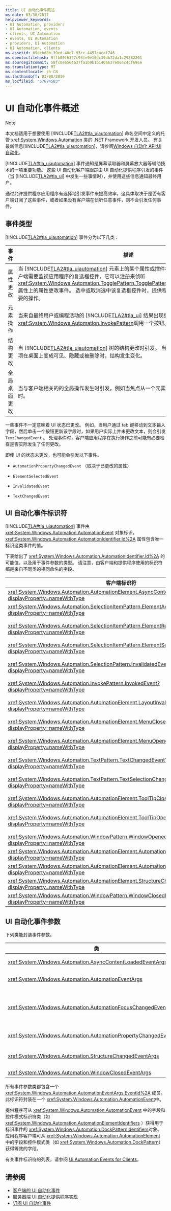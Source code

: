 ```yaml
---
title: UI 自动化事件概述
ms.date: 03/30/2017
helpviewer_keywords:
- UI Automation, providers
- UI Automation, events
- clients, UI Automation
- events, UI Automation
- providers, UI Automation
- UI Automation, clients
ms.assetid: 69eebd8b-39ed-40e7-93cc-4457c4caf746
ms.openlocfilehash: 9ffb00f6327c95fe9e10dc39db72da1c29382201
ms.sourcegitcommit: 58fc0e6564a37fa1b9b1b140a637e864c4cf696e
ms.translationtype: MT
ms.contentlocale: zh-CN
ms.lasthandoff: 03/08/2019
ms.locfileid: "57674583"
---
```

# <a name="ui-automation-events-overview"></a>UI 自动化事件概述
> [!NOTE]
>  本文档适用于想要使用 [!INCLUDE[TLA2#tla_uiautomation](../../../includes/tla2sharptla-uiautomation-md.md)] 命名空间中定义的托管 <xref:System.Windows.Automation> 类的 .NET Framework 开发人员。 有关最新信息[!INCLUDE[TLA2#tla_uiautomation](../../../includes/tla2sharptla-uiautomation-md.md)]，请参阅[Windows 自动化 API:UI 自动化](https://go.microsoft.com/fwlink/?LinkID=156746)。  
  
 [!INCLUDE[TLA#tla_uiautomation](../../../includes/tlasharptla-uiautomation-md.md)] 事件通知是屏幕读取器和屏幕放大器等辅助技术的一项重要功能。 这些 UI 自动化客户端跟踪由 UI 自动化提供程序引发的事件（当 [!INCLUDE[TLA2#tla_ui](../../../includes/tla2sharptla-ui-md.md)] 中发生一些事情时），并使用这些信息通知最终用户。  
  
 通过允许提供程序应用程序有选择地引发事件来提高效率，这具体取决于是否有客户端订阅了这些事件，或者如果没有客户端在侦听任意事件，则不会引发任何事件。  
  
<a name="Types_of_Events"></a>   
## <a name="types-of-events"></a>事件类型  
 [!INCLUDE[TLA2#tla_uiautomation](../../../includes/tla2sharptla-uiautomation-md.md)] 事件分为以下几类：  
  
|事件|描述|  
|-----------|-----------------|  
|属性更改|当 [!INCLUDE[TLA2#tla_uiautomation](../../../includes/tla2sharptla-uiautomation-md.md)] 元素上的某个属性或控件模式更改时引发。 例如，如果客户端需要监视应用程序的复选框控件，它可以注册来侦听 <xref:System.Windows.Automation.TogglePattern.TogglePatternInformation.ToggleState%2A> 属性上的属性更改事件。 选中或取消选中该复选框控件时，提供程序会引发事件且客户端会采取必要的操作。|  
|元素操作|当来自最终用户或编程活动的 [!INCLUDE[TLA2#tla_ui](../../../includes/tla2sharptla-ui-md.md)] 结果出现更改时引发；例如，单击或通过 <xref:System.Windows.Automation.InvokePattern>调用一个按钮。|  
|结构更改|当 [!INCLUDE[TLA2#tla_uiautomation](../../../includes/tla2sharptla-uiautomation-md.md)] 树的结构更改时引发。 当新的 [!INCLUDE[TLA2#tla_ui](../../../includes/tla2sharptla-ui-md.md)] 项在桌面上变成可见、隐藏或被删除时，结构发生变化。|  
|全局桌面更改|当与客户端相关的的全局操作发生时引发，例如当焦点从一个元素转换到另一个元素、或窗口关闭时。|  
  
 一些事件不一定意味着 UI 状态已更改。 例如，当用户通过 tab 键移动到文本输入字段，然后单击一个按钮更新该字段时，如果用户实际上并未更改文本，则会引发 `TextChangedEvent` 。 处理事件时，客户端应用程序在执行操作之前可能有必要检查是否实际发生了任何更改。  
  
 即使 UI 的状态未更改，也可能会引发以下事件。  
  
-   `AutomationPropertyChangedEvent` （取决于已更改的属性）  
  
-   `ElementSelectedEvent`  
  
-   `InvalidatedEvent`  
  
-   `TextChangedEvent`  
  
<a name="UI_Automation_Event_Identifiers"></a>   
## <a name="ui-automation-event-identifiers"></a>UI 自动化事件标识符  
 [!INCLUDE[TLA#tla_uiautomation](../../../includes/tlasharptla-uiautomation-md.md)] 事件由 <xref:System.Windows.Automation.AutomationEvent> 对象标识。 <xref:System.Windows.Automation.AutomationIdentifier.Id%2A> 属性包含唯一标识这类事件的值。  
  
 下表给出了 <xref:System.Windows.Automation.AutomationIdentifier.Id%2A> 的可能值，以及用于事件参数的类型。 请注意，由客户端和提供程序使用的标识符都是来自不同类的相同命名的字段。  
  
|客户端标识符|提供程序标识符|事件参数类型|  
|-----------------------|-------------------------|--------------------------|  
|<xref:System.Windows.Automation.AutomationElement.AsyncContentLoadedEvent?displayProperty=nameWithType>|<xref:System.Windows.Automation.AutomationElementIdentifiers.AsyncContentLoadedEvent?displayProperty=nameWithType>|<xref:System.Windows.Automation.AsyncContentLoadedEventArgs>|  
|<xref:System.Windows.Automation.SelectionItemPattern.ElementAddedToSelectionEvent?displayProperty=nameWithType><br /><br /> <xref:System.Windows.Automation.SelectionItemPattern.ElementRemovedFromSelectionEvent?displayProperty=nameWithType><br /><br /> <xref:System.Windows.Automation.SelectionItemPattern.ElementSelectedEvent?displayProperty=nameWithType><br /><br /> <xref:System.Windows.Automation.SelectionPattern.InvalidatedEvent?displayProperty=nameWithType><br /><br /> <xref:System.Windows.Automation.InvokePattern.InvokedEvent?displayProperty=nameWithType><br /><br /> <xref:System.Windows.Automation.AutomationElement.LayoutInvalidatedEvent?displayProperty=nameWithType><br /><br /> <xref:System.Windows.Automation.AutomationElement.MenuClosedEvent?displayProperty=nameWithType><br /><br /> <xref:System.Windows.Automation.AutomationElement.MenuOpenedEvent?displayProperty=nameWithType><br /><br /> <xref:System.Windows.Automation.TextPattern.TextChangedEvent?displayProperty=nameWithType><br /><br /> <xref:System.Windows.Automation.TextPattern.TextSelectionChangedEvent?displayProperty=nameWithType><br /><br /> <xref:System.Windows.Automation.AutomationElement.ToolTipClosedEvent?displayProperty=nameWithType><br /><br /> <xref:System.Windows.Automation.AutomationElement.ToolTipOpenedEvent?displayProperty=nameWithType><br /><br /> <xref:System.Windows.Automation.WindowPattern.WindowOpenedEvent?displayProperty=nameWithType>|<xref:System.Windows.Automation.SelectionItemPatternIdentifiers.ElementAddedToSelectionEvent?displayProperty=nameWithType><br /><br /> <xref:System.Windows.Automation.SelectionItemPatternIdentifiers.ElementRemovedFromSelectionEvent?displayProperty=nameWithType><br /><br /> <xref:System.Windows.Automation.SelectionItemPatternIdentifiers.ElementSelectedEvent?displayProperty=nameWithType><br /><br /> <xref:System.Windows.Automation.SelectionPatternIdentifiers.InvalidatedEvent?displayProperty=nameWithType><br /><br /> <xref:System.Windows.Automation.InvokePatternIdentifiers.InvokedEvent?displayProperty=nameWithType><br /><br /> <xref:System.Windows.Automation.AutomationElementIdentifiers.LayoutInvalidatedEvent?displayProperty=nameWithType><br /><br /> <xref:System.Windows.Automation.AutomationElementIdentifiers.MenuClosedEvent?displayProperty=nameWithType><br /><br /> <xref:System.Windows.Automation.AutomationElementIdentifiers.MenuOpenedEvent?displayProperty=nameWithType><br /><br /> <xref:System.Windows.Automation.TextPatternIdentifiers.TextChangedEvent?displayProperty=nameWithType><br /><br /> <xref:System.Windows.Automation.TextPatternIdentifiers.TextSelectionChangedEvent?displayProperty=nameWithType><br /><br /> <xref:System.Windows.Automation.AutomationElementIdentifiers.ToolTipClosedEvent?displayProperty=nameWithType><br /><br /> <xref:System.Windows.Automation.AutomationElementIdentifiers.ToolTipOpenedEvent?displayProperty=nameWithType><br /><br /> <xref:System.Windows.Automation.WindowPatternIdentifiers.WindowOpenedEvent?displayProperty=nameWithType>|<xref:System.Windows.Automation.AutomationEventArgs>|  
|<xref:System.Windows.Automation.AutomationElement.AutomationFocusChangedEvent?displayProperty=nameWithType>|<xref:System.Windows.Automation.AutomationElementIdentifiers.AutomationFocusChangedEvent?displayProperty=nameWithType>|<xref:System.Windows.Automation.AutomationFocusChangedEventArgs>|  
|<xref:System.Windows.Automation.AutomationElement.AutomationPropertyChangedEvent?displayProperty=nameWithType>|<xref:System.Windows.Automation.AutomationElementIdentifiers.AutomationPropertyChangedEvent?displayProperty=nameWithType>|<xref:System.Windows.Automation.AutomationPropertyChangedEventArgs>|  
|<xref:System.Windows.Automation.AutomationElement.StructureChangedEvent?displayProperty=nameWithType>|<xref:System.Windows.Automation.AutomationElementIdentifiers.StructureChangedEvent?displayProperty=nameWithType>|<xref:System.Windows.Automation.StructureChangedEventArgs>|  
|<xref:System.Windows.Automation.WindowPattern.WindowClosedEvent?displayProperty=nameWithType>|<xref:System.Windows.Automation.WindowPatternIdentifiers.WindowClosedEvent?displayProperty=nameWithType>|<xref:System.Windows.Automation.WindowClosedEventArgs>|  
  
<a name="UI_Automation_Event_Arguments"></a>   
## <a name="ui-automation-event-arguments"></a>UI 自动化事件参数  
 下列类能封装事件参数。  
  
|类|描述|  
|-----------|-----------------|  
|<xref:System.Windows.Automation.AsyncContentLoadedEventArgs>|包含有关内容异步加载的信息，包括加载已完成的百分比的信息。|  
|<xref:System.Windows.Automation.AutomationEventArgs>|包含有关无需额外数据的简单事件的信息。|  
|<xref:System.Windows.Automation.AutomationFocusChangedEventArgs>|包含有关输入焦点从一个元素到另一个元素的变化的信息。 此类型的事件是由 [!INCLUDE[TLA2#tla_uiautomation](../../../includes/tla2sharptla-uiautomation-md.md)] 系统引发，而不是由提供程序引发。|  
|<xref:System.Windows.Automation.AutomationPropertyChangedEventArgs>|包含有关元素或控件模式的属性值的变化的信息。|  
|<xref:System.Windows.Automation.StructureChangedEventArgs>|包含有关 [!INCLUDE[TLA2#tla_uiautomation](../../../includes/tla2sharptla-uiautomation-md.md)] 树的变化的信息。|  
|<xref:System.Windows.Automation.WindowClosedEventArgs>|包含有关窗口关闭的信息。|  
  
 所有事件参数类都包含一个 <xref:System.Windows.Automation.AutomationEventArgs.EventId%2A> 成员。 此标识符封装在一个 <xref:System.Windows.Automation.AutomationEvent>中。  
  
 提供程序可从 <xref:System.Windows.Automation.AutomationEvent> 中的字段和控件模式标识符类（如 <xref:System.Windows.Automation.AutomationElementIdentifiers> ）获得用于标识事件的 <xref:System.Windows.Automation.DockPatternIdentifiers>对象。 应用程序客户端可从 <xref:System.Windows.Automation.AutomationElement> 中的字段和控件模式类（如 <xref:System.Windows.Automation.DockPattern>）获得等效的字段。  
  
 有关事件标识符的列表，请参阅 [UI Automation Events for Clients](../../../docs/framework/ui-automation/ui-automation-events-for-clients.md)。  
  
## <a name="see-also"></a>请参阅
- [客户端的 UI 自动化事件](../../../docs/framework/ui-automation/ui-automation-events-for-clients.md)
- [服务器端 UI 自动化提供程序实现](../../../docs/framework/ui-automation/server-side-ui-automation-provider-implementation.md)
- [订阅 UI 自动化事件](../../../docs/framework/ui-automation/subscribe-to-ui-automation-events.md)
